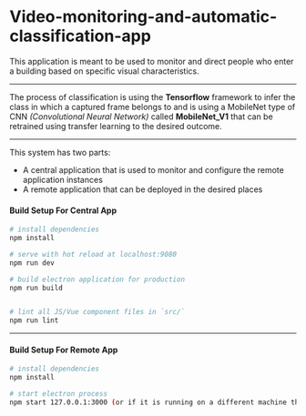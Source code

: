 # Video-monitoring-and-automatic-classification-app

This application is meant to be used to monitor and direct people who enter a building based on	specific visual characteristics.

---

The process of classification is using the **Tensorflow**  framework to infer the class in which a captured frame belongs to and is using a MobileNet type of CNN *(Convolutional Neural Network)* called **MobileNet_V1** that can be retrained using transfer learning to the desired outcome.

---

This system has two parts:
* A central application that is used to monitor and configure the remote application instances
* A remote application that can be deployed in the desired places


#### Build Setup For Central App

``` bash
# install dependencies
npm install

# serve with hot reload at localhost:9080
npm run dev

# build electron application for production
npm run build


# lint all JS/Vue component files in `src/`
npm run lint

```
---
#### Build Setup For Remote App
``` bash
# install dependencies
npm install

# start electron process
npm start 127.0.0.1:3000 (or if it is running on a different machine than the Central App, use that specific IPv4 adress)

```
